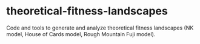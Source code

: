 # theoretical-fitness-landscapes
Code and tools to generate and analyze theoretical fitness landscapes (NK model, House of Cards model, Rough Mountain Fuji model).

